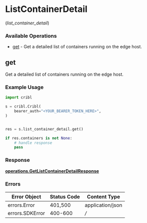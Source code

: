 # ListContainerDetail
(*list_container_detail*)

### Available Operations

* [get](#get) - Get a detailed list of containers running on the edge host.

## get

Get a detailed list of containers running on the edge host.

### Example Usage

```python
import cribl

s = cribl.Cribl(
    bearer_auth="<YOUR_BEARER_TOKEN_HERE>",
)


res = s.list_container_detail.get()

if res.containers is not None:
    # handle response
    pass
```


### Response

**[operations.GetListContainerDetailResponse](../../models/operations/getlistcontainerdetailresponse.md)**
### Errors

| Error Object     | Status Code      | Content Type     |
| ---------------- | ---------------- | ---------------- |
| errors.Error     | 401,500          | application/json |
| errors.SDKError  | 400-600          | */*              |

